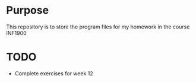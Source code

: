 # Purpose
This repository is to store the program files for my homework in the course INF1900

# TODO
- Complete exercises for week 12
